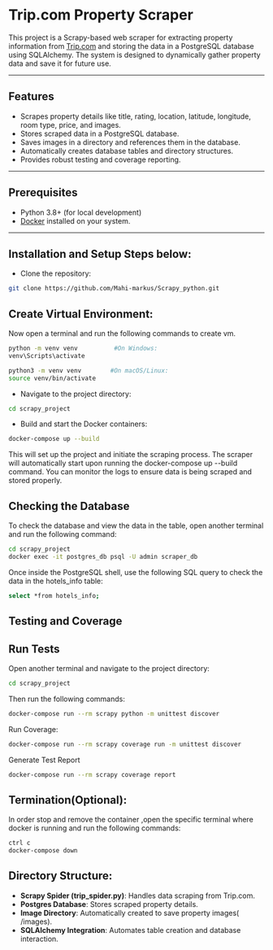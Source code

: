 # Trip.com Property Scraper

This project is a Scrapy-based web scraper for extracting property information from [Trip.com](https://uk.trip.com/hotels/?locale=en-GB&curr=GBP) and storing the data in a PostgreSQL database using SQLAlchemy. The system is designed to dynamically gather property data and save it for future use.

---

## Features

- Scrapes property details like title, rating, location, latitude, longitude, room type, price, and images.
- Stores scraped data in a PostgreSQL database.
- Saves images in a directory and references them in the database.
- Automatically creates database tables and directory structures.
- Provides robust testing and coverage reporting.

---

## Prerequisites
- Python 3.8+ (for local development)
- [Docker](https://www.docker.com/) installed on your system.

---

## Installation and Setup Steps below:

- Clone the repository:

```bash
git clone https://github.com/Mahi-markus/Scrapy_python.git

```

## Create Virtual Environment:

Now open a terminal and run the following commands to create vm.

```bash
python -m venv venv          #On Windows:
venv\Scripts\activate
```

```bash
python3 -m venv venv        #On macOS/Linux:
source venv/bin/activate

```
- Navigate to the project directory:

```bash
cd scrapy_project
```

- Build and start the Docker containers:

```bash
docker-compose up --build
```

This will set up the project and initiate the scraping process.
The scraper will automatically start upon running the docker-compose up --build command. You can monitor the logs to ensure data is being scraped and stored properly.

## Checking the Database

To check the database and view the data in the table, open another terminal and run the following command:

```bash
cd scrapy_project
docker exec -it postgres_db psql -U admin scraper_db
```

Once inside the PostgreSQL shell, use the following SQL query to check the data in the hotels_info table:

```bash
select *from hotels_info;
```

## Testing and Coverage

## Run Tests

Open another terminal and navigate to the project directory:

```bash
cd scrapy_project
```

Then run the following commands:

```bash
docker-compose run --rm scrapy python -m unittest discover
```

Run Coverage:

```bash
docker-compose run --rm scrapy coverage run -m unittest discover
```

Generate Test Report

```bash
docker-compose run --rm scrapy coverage report
```

## Termination(Optional):
In order stop and remove the container ,open the specific terminal where docker is running and  run the following commands:

```bash
ctrl c
docker-compose down

```

## Directory Structure:

- **Scrapy Spider (trip_spider.py)**: Handles data scraping from Trip.com.
- **Postgres Database**: Stores scraped property details.
- **Image Directory**: Automatically created to save property images( /images).
- **SQLAlchemy Integration**: Automates table creation and database interaction.
